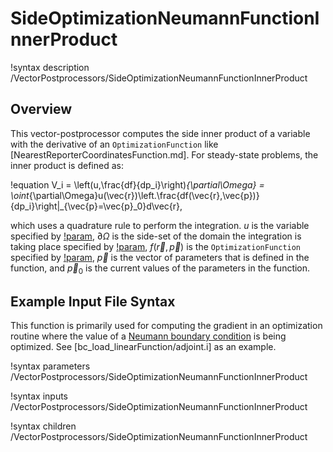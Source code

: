 # SideOptimizationNeumannFunctionInnerProduct

!syntax description /VectorPostprocessors/SideOptimizationNeumannFunctionInnerProduct

## Overview

This vector-postprocessor computes the side inner product of a variable with the derivative of an `OptimizationFunction` like [NearestReporterCoordinatesFunction.md]. For steady-state problems, the inner product is defined as:

!equation
V_i = \left(u,\frac{df}{dp_i}\right)_{\partial\Omega} = \oint_{\partial\Omega}u(\vec{r})\left.\frac{df(\vec{r},\vec{p})}{dp_i}\right|_{\vec{p}=\vec{p}_0}d\vec{r},

which uses a quadrature rule to perform the integration. $u$ is the variable specified by [!param](/VectorPostprocessors/SideOptimizationNeumannFunctionInnerProduct/variable), $\partial\Omega$ is the side-set of the domain the integration is taking place specified by [!param](/VectorPostprocessors/SideOptimizationNeumannFunctionInnerProduct/boundary), $f(\vec{r}, \vec{p})$ is the `OptimizationFunction` specified by [!param](/VectorPostprocessors/SideOptimizationNeumannFunctionInnerProduct/function), $\vec{p}$ is the vector of parameters that is defined in the function, and $\vec{p}_0$ is the current values of the parameters in the function.

## Example Input File Syntax

This function is primarily used for computing the gradient in an optimization routine where the value of a [Neumann boundary condition](FunctionNeumannBC.md) is being optimized. See [bc_load_linearFunction/adjoint.i] as an example.

!syntax parameters /VectorPostprocessors/SideOptimizationNeumannFunctionInnerProduct

!syntax inputs /VectorPostprocessors/SideOptimizationNeumannFunctionInnerProduct

!syntax children /VectorPostprocessors/SideOptimizationNeumannFunctionInnerProduct
